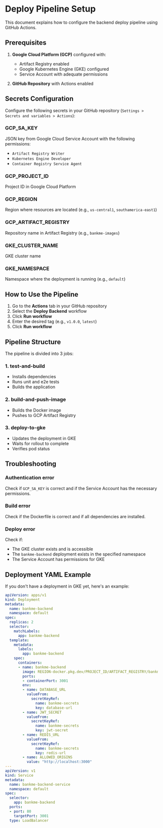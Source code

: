 # Deploy Pipeline Setup

This document explains how to configure the backend deploy pipeline using GitHub Actions.

## Prerequisites

1. **Google Cloud Platform (GCP)** configured with:
   - Artifact Registry enabled
   - Google Kubernetes Engine (GKE) configured
   - Service Account with adequate permissions

2. **GitHub Repository** with Actions enabled

## Secrets Configuration

Configure the following secrets in your GitHub repository (`Settings > Secrets and variables > Actions`):

### GCP_SA_KEY
JSON key from Google Cloud Service Account with the following permissions:
- `Artifact Registry Writer`
- `Kubernetes Engine Developer`
- `Container Registry Service Agent`

### GCP_PROJECT_ID
Project ID in Google Cloud Platform

### GCP_REGION
Region where resources are located (e.g., `us-central1`, `southamerica-east1`)

### GCP_ARTIFACT_REGISTRY
Repository name in Artifact Registry (e.g., `bankme-images`)

### GKE_CLUSTER_NAME
GKE cluster name

### GKE_NAMESPACE
Namespace where the deployment is running (e.g., `default`)

## How to Use the Pipeline

1. Go to the **Actions** tab in your GitHub repository
2. Select the **Deploy Backend** workflow
3. Click **Run workflow**
4. Enter the desired tag (e.g., `v1.0.0`, `latest`)
5. Click **Run workflow**

## Pipeline Structure

The pipeline is divided into 3 jobs:

### 1. test-and-build
- Installs dependencies
- Runs unit and e2e tests
- Builds the application

### 2. build-and-push-image
- Builds the Docker image
- Pushes to GCP Artifact Registry

### 3. deploy-to-gke
- Updates the deployment in GKE
- Waits for rollout to complete
- Verifies pod status

## Troubleshooting

### Authentication error
Check if `GCP_SA_KEY` is correct and if the Service Account has the necessary permissions.

### Build error
Check if the Dockerfile is correct and if all dependencies are installed.

### Deploy error
Check if:
- The GKE cluster exists and is accessible
- The `bankme-backend` deployment exists in the specified namespace
- The Service Account has permissions for GKE

## Deployment YAML Example

If you don't have a deployment in GKE yet, here's an example:

```yaml
apiVersion: apps/v1
kind: Deployment
metadata:
  name: bankme-backend
  namespace: default
spec:
  replicas: 2
  selector:
    matchLabels:
      app: bankme-backend
  template:
    metadata:
      labels:
        app: bankme-backend
    spec:
      containers:
      - name: bankme-backend
        image: REGION-docker.pkg.dev/PROJECT_ID/ARTIFACT_REGISTRY/bankme-backend:latest
        ports:
        - containerPort: 3001
        env:
        - name: DATABASE_URL
          valueFrom:
            secretKeyRef:
              name: bankme-secrets
              key: database-url
        - name: JWT_SECRET
          valueFrom:
            secretKeyRef:
              name: bankme-secrets
              key: jwt-secret
        - name: REDIS_URL
          valueFrom:
            secretKeyRef:
              name: bankme-secrets
              key: redis-url
        - name: ALLOWED_ORIGINS
          value: "http://localhost:3000"
---
apiVersion: v1
kind: Service
metadata:
  name: bankme-backend-service
  namespace: default
spec:
  selector:
    app: bankme-backend
  ports:
  - port: 80
    targetPort: 3001
  type: LoadBalancer
``` 